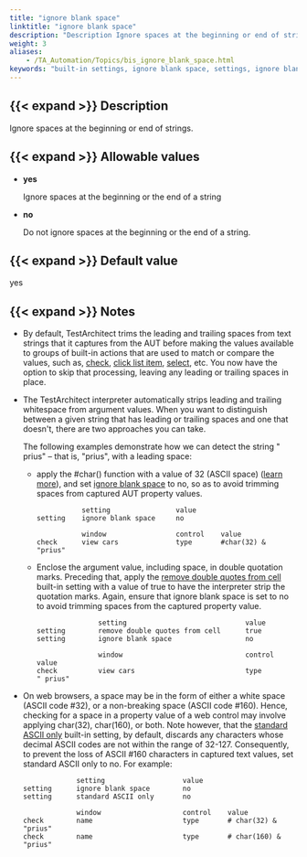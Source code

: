 ```yaml
--- 
title: "ignore blank space"
linktitle: "ignore blank space"
description: "Description Ignore spaces at the beginning or end of strings. Allowable values yes Ignore spaces at the beginning or the end of a string no Do not ignore spaces at the beginning or the end of a ..."
weight: 3
aliases: 
    - /TA_Automation/Topics/bis_ignore_blank_space.html
keywords: "built-in settings, ignore blank space, settings, ignore blank space (settings), ignore blank space, ignore spaces at the beginning or end of strings, remove both leading and trailing whitespace from strings, trim spaces from beginning and end of strings, strip all spaces at both beginning and ending of string"
---
```


## {{< expand >}} Description

Ignore spaces at the beginning or end of strings.

## {{< expand >}} Allowable values

-   **yes**

    Ignore spaces at the beginning or the end of a string

-   **no**

    Do not ignore spaces at the beginning or the end of a string.


## {{< expand >}} Default value

yes

## {{< expand >}} Notes

-   By default, TestArchitect trims the leading and trailing spaces from text strings that it captures from the AUT before making the values available to groups of built-in actions that are used to match or compare the values, such as, [check](/automation-guide/action-based-testing-language/built-in-actions/user-interface-actions/control-element/check), [click list item](/automation-guide/action-based-testing-language/built-in-actions/user-interface-actions/list-table-grid/click-list-item), [select](/automation-guide/action-based-testing-language/built-in-actions/user-interface-actions/list-table-grid/select), etc. You now have the option to skip that processing, leaving any leading or trailing spaces in place.
-   The TestArchitect interpreter automatically strips leading and trailing whitespace from argument values. When you want to distinguish between a given string that has leading or trailing spaces and one that doesn't, there are two approaches you can take.

    The following examples demonstrate how we can detect the string " prius" – that is, "prius", with a leading space:

    -   apply the \#char\(\) function with a value of 32 \(ASCII space\) \([learn more](/automation-guide/action-based-testing-language/the-test-language/functions/string-functions/char)\), and set [ignore blank space](/automation-guide/action-based-testing-language/built-in-settings/value-settings/ignore-blank-space) to no, so as to avoid trimming spaces from captured AUT property values.

        ```
                   setting                value
        setting    ignore blank space     no
        
                   window                 control    value
        check      view cars              type       #char(32) & "prius"
        ```

    -   Enclose the argument value, including space, in double quotation marks. Preceding that, apply the [remove double quotes from cell](/automation-guide/action-based-testing-language/built-in-settings/value-settings/remove-double-quotes-from-cells) built-in setting with a value of true to have the interpreter strip the quotation marks. Again, ensure that ignore blank space is set to no to avoid trimming spaces from the captured property value.

        ```
                       setting                             value
        setting        remove double quotes from cell      true
        setting        ignore blank space                  no
                                        
                       window                              control      value
        check          view cars                           type         " prius" 
        ```

-   On web browsers, a space may be in the form of either a white space \(ASCII code \#32\), or a non-breaking space \(ASCII code \#160\). Hence, checking for a space in a property value of a web control may involve applying char\(32\), char\(160\), or both. Note however, that the [standard ASCII only](/automation-guide/action-based-testing-language/built-in-settings/value-settings/standard-ascii-only) built-in setting, by default, discards any characters whose decimal ASCII codes are not within the range of 32-127. Consequently, to prevent the loss of ASCII \#160 characters in captured text values, set standard ASCII only to no. For example:

    ```
                 setting                   value
    setting      ignore blank space        no
    setting      standard ASCII only       no
    
                 window                    control    value
    check        name                      type       # char(32) & "prius"
    check        name                      type       # char(160) & "prius"
    ```





